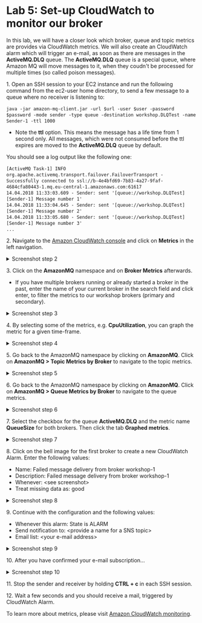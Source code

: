# Lab 5: Set-up CloudWatch to monitor our broker

In this lab, we will have a closer look which broker, queue and topic metrics are provides via CloudWatch metrics. We will also create an CloudWatch alarm which will trigger an e-mail, as soon as there are messages in the **ActiveMQ.DLQ** queue. The **ActiveMQ.DLQ** queue is a special queue, where Amazon MQ will move messages to it, when they coudn't be processed for multiple times (so called poison messages).

1\. Open an SSH session to your EC2 instance and run the following command from the ec2-user home directory, to send a few message to a queue where no receiver is listening to:

```
java -jar amazon-mq-client.jar -url $url -user $user -password $password -mode sender -type queue -destination workshop.DLQTest -name Sender-1 -ttl 1000
```

  * Note the **ttl** option. This means the message has a life time from 1 second only. All messages, which were not consumed before the ttl expires are moved to the **ActiveMQ.DLQ** queue by default.

You should see a log output like the following one:

```
[ActiveMQ Task-1] INFO org.apache.activemq.transport.failover.FailoverTransport - Successfully connected to ssl://b-4e4bfd69-7b83-4a27-9faf-4684cfa80443-1.mq.eu-central-1.amazonaws.com:61617
14.04.2018 11:33:03.609 - Sender: sent '[queue://workshop.DLQTest] [Sender-1] Message number 1'
14.04.2018 11:33:04.645 - Sender: sent '[queue://workshop.DLQTest] [Sender-1] Message number 2'
14.04.2018 11:33:05.680 - Sender: sent '[queue://workshop.DLQTest] [Sender-1] Message number 3'
...
```


2\. Navigate to the [Amazon CloudWatch console](https://console.aws.amazon.com/cloudwatch) and click on **Metrics** in the left navigation.
<details><summary>Screenshot step 2</summary><p>

![Amazon MQ workshop lab 5 step 2](/images/cloud-watch-Step2.png)

</p></details><p/>


3\. Click on the **AmazonMQ** namespace and on **Broker Metrics** afterwards.

* If you have multiple brokers running or already started a broker in the past, enter the name of your current broker in the search field and click enter, to filter the metrics to our workshop brokers (primary and secondary).
<details><summary>Screenshot step 3</summary><p>

![Amazon MQ workshop lab 5 step 3](/images/cloud-watch-Step3.png)

</p></details><p/>


4\. By selecting some of the metrics, e.g. **CpuUtilization**, you can graph the metric for a given time-frame. 
<details><summary>Screenshot step 4</summary><p>

![Amazon MQ workshop lab 5 step 4](/images/cloud-watch-Step4.png)

</p></details><p/>


5\. Go back to the AmazonMQ namespace by clicking on **AmazonMQ**. Click on **AmazonMQ \> Topic Metrics by Broker** to navigate to the topic metrics.
<details><summary>Screenshot step 5</summary><p>

![Amazon MQ workshop lab 5 step 5](/images/cloud-watch-Step5.png)

</p></details><p/>


6\. Go back to the AmazonMQ namespace by clicking on **AmazonMQ**. Click on **AmazonMQ \> Queue Metrics by Broker** to navigate to the queue metrics.
<details><summary>Screenshot step 6</summary><p>

![Amazon MQ workshop lab 5 step 6](/images/cloud-watch-Step6.png)

</p></details><p/>


7\. Select the checkbox for the queue **ActiveMQ.DLQ** and the metric name **QueueSize** for both brokers. Then click the tab **Graphed metrics**.
<details><summary>Screenshot step 7</summary><p>

![Amazon MQ workshop lab 5 step 7](/images/cloud-watch-Step7.png)

</p></details><p/>


8\. Click on the bell image for the first broker to create a new CloudWatch Alarm. Enter the following values:
  * Name: Failed message delivery from broker workshop-1
  * Description: Failed message delivery from broker workshop-1
  * Whenever: \<see screenshot\>
  * Treat missing data as: good
<details><summary>Screenshot step 8</summary><p>

![Amazon MQ workshop lab 5 step 8](/images/cloud-watch-Step8.png)

</p></details><p/>


9\. Continue with the configuration and the following values:
  * Whenever this alarm: State is ALARM
  * Send notification to: \<provide a name for a SNS topic\>
  * Email list: \<your e-mail address\>
<details><summary>Screenshot step 9</summary><p>

![Amazon MQ workshop lab 5 step 9](/images/cloud-watch-Step9.png)

</p></details><p/>


10\. After you have confirmed your e-mail subscription...
<details><summary>Screenshot step 10</summary><p>

![Amazon MQ workshop lab 5 step 10](/images/cloud-watch-Step10.png)

</p></details><p/>


11\. Stop the sender and receiver by holding **CTRL + c** in each SSH session.


12\. Wait a few seconds and you should receive a mail, triggered by CloudWatch Alarm.

To learn more about metrics, please visit [Amazon CloudWatch monitoring](https://docs.aws.amazon.com/AmazonCloudWatch/latest/monitoring/mq-metricscollected.html).